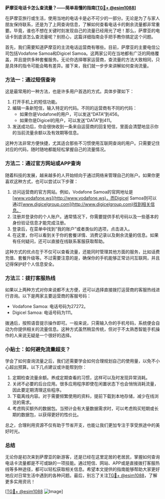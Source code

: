 **萨摩亚电话卡怎么查流量？——简单易懂的指南[[TG💪+ @esim1088](https://t.me/s/esim1088)]**

在萨摩亚旅行或生活，使用当地的电话卡是必不可少的一部分。无论是为了与家人朋友保持联系，还是为了上网查询信息，了解如何查看电话卡的剩余流量都非常重要。毕竟，谁也不想在关键时刻发现自己的流量已经用光了吧！那么，萨摩亚的电话卡到底该怎么查流量呢？别担心，这篇详细指南会手把手教你搞定这个问题。

首先，我们需要知道萨摩亚的主流电话运营商有哪些。目前，萨摩亚的主要电信公司包括Vodafone Samoa和Digicel Samoa。这两家公司在当地都有广泛的网络覆盖，并且提供多种套餐服务。无论你选择哪家运营商，查流量的方法大致相同，只是具体的指令可能会略有差异。接下来，我们就一步步来讲解如何查询流量。

### 方法一：通过短信查询

这是最常用的一种方法，也是许多用户首选的方式。具体步骤如下：

1. 打开手机上的短信功能。
2. 编辑一条新短信，输入特定的代码。不同的运营商有不同的代码：
   - 如果你是Vodafone的用户，可以发送“DATA”到456。
   - 如果你是Digicel的用户，可以发送“DATA”到411。
3. 发送成功后，你会很快收到一条来自运营商的回复短信，里面会清楚地显示你的当前流量余额以及有效期等信息。

这种方法非常方便快捷，尤其适合那些不习惯使用互联网查询的用户。只需要记住对应的代码，随时随地都能轻松掌握自己的流量情况。

### 方法二：通过官方网站或APP查询

随着科技的发展，越来越多的人开始倾向于通过网络来管理自己的账户。如果你更喜欢这种方式，也可以尝试以下步骤：

1. 访问运营商的官方网站。例如，Vodafone Samoa的官网地址是[www.vodafone.ws](http://www.vodafone.ws)，而Digicel Samoa则可以通过[www.digicelgroup.com](http://www.digicelgroup.com)找到相关信息。
2. 注册并登录你的个人账户。通常情况下，你需要提供手机号码以及一些基本的身份验证信息才能完成注册。
3. 登录后，在菜单中找到“我的账户”或者类似的选项，点击进入。
4. 在这里，你可以看到关于你的套餐详情、消费记录以及剩余流量的信息。如果有任何疑问，还可以直接在线联系客服获取帮助。

这种方式的优点在于不仅可以查看流量，还能同时管理其他方面的服务，比如话费充值、套餐升级等。不过需要注意的是，确保你的手机能够正常访问互联网，并且记得保护好个人信息安全。

### 方法三：拨打客服热线

如果以上两种方式对你来说都不太方便，还可以选择直接拨打运营商的客服热线进行咨询。以下是两家主要运营商的客服号码：

- Vodafone Samoa: 电话号码为27272。
- Digicel Samoa: 电话号码为111。

拨通后，按照语音提示操作即可。一般来说，只需输入你的手机号码，系统便会自动为你提供相关的流量信息。这种方式虽然稍显传统，但对于不太熟悉智能手机操作的人来说无疑是一个很好的选择。

### 小贴士：如何避免流量超支？

学会了如何查询流量之后，我们还需要学会如何合理规划自己的使用量，以免不小心超出预算。以下几点建议或许能帮到你：

1. 定期检查流量余额。养成定期查看的习惯，这样可以及时发现异常消耗。
2. 关闭不必要的后台应用。很多应用程序即使在闲置状态下也会悄悄消耗流量，因此要定期清理这些程序。
3. 下载离线内容。对于需要频繁使用的资料，提前下载到本地存储，减少在线浏览的需求。
4. 考虑购买额外的数据包。当预计会有大量数据需求时，可以考虑购买短期或长期的数据包，以获得更好的性价比。

总之，合理利用资源不仅有助于节省开支，也能让我们更加专注于享受旅途中的美好时光。

### 总结

无论你是初次来到萨摩亚的新游客，还是已经在这里定居的老居民，掌握如何查询电话卡流量都是不可或缺的一项技能。通过短信、网站、APP或是直接拨打客服热线等多种途径，都可以轻松获取相关信息。希望本文提供的指南能够帮助大家更好地应对日常生活中遇到的各种问题。最后，别忘了关注[TG💪+ @esim1088](https://t.me/s/esim1088)，了解更多实用资讯！

[[TG💪+ @esim1088](https://t.me/s/esim1088) ![Image](https://i.postimg.cc/4NQfJmqS/Snipaste-2025-05-13-00-14-12.png)]